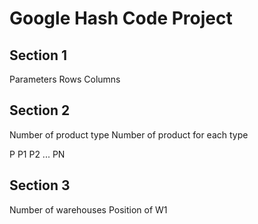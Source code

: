 Google Hash Code Project
========================

Section 1
---------

Parameters
Rows Columns

Section 2
---------

Number of product type
Number of product for each type

P
P1 P2 ... PN

Section 3
---------

Number of warehouses
Position of W1

